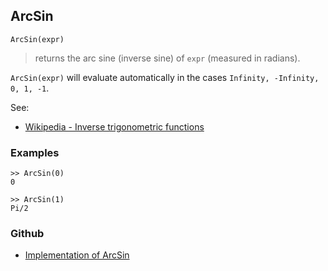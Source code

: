 ## ArcSin

```
ArcSin(expr)
```

> returns the arc sine (inverse sine) of `expr` (measured in radians).
 
`ArcSin(expr)` will evaluate automatically in the cases `Infinity, -Infinity, 0, 1, -1`.

See:
* [Wikipedia - Inverse trigonometric functions](https://en.wikipedia.org/wiki/Inverse_trigonometric_functions)

### Examples

```
>> ArcSin(0)
0
 
>> ArcSin(1)
Pi/2
```
  

### Github

* [Implementation of ArcSin](https://github.com/axkr/symja_android_library/blob/master/symja_android_library/matheclipse-core/src/main/java/org/matheclipse/core/builtin/ExpTrigsFunctions.java#L794) 
